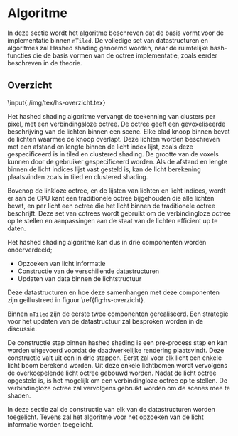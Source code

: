# Algoritme

In deze sectie wordt het algoritme beschreven dat de basis vormt voor de 
implementatie binnen `nTiled`. De volledige set van datastructuren en 
algoritmes zal Hashed shading genoemd worden, naar de ruimtelijke hash-functies 
die de basis vormen van de octree implementatie, zoals eerder beschreven in de
theorie.

## Overzicht

\input{./img/tex/hs-overzicht.tex}

Het hashed shading algoritme vervangt de toekenning van clusters per pixel, 
met een verbindingsloze octree. De octree geeft een gevoxeliseerde beschrijving 
van de lichten binnen een scene. Elke blad knoop binnen bevat de lichten waarmee
de knoop overlapt. Deze lichten worden beschreven met een afstand en lengte binnen
de licht index lijst, zoals deze gespecificeerd is in tiled en clustered shading.
De grootte van de voxels kunnen door de gebruiker gespecificeerd worden.
Als de afstand en lengte binnen de licht indices lijst vast gesteld is, kan 
de licht berekening plaatsvinden zoals in tiled en clustered shading.

Bovenop de linkloze octree, en de lijsten van lichten en licht indices, 
wordt er aan de CPU kant een traditionele octree bijgehouden die alle
lichten bevat, en per licht een octree die het licht binnen de traditionele
octree beschrijft. Deze set van cotrees wordt gebruikt om de verbindingloze
octree op te stellen en aanpassingen aan de staat van de lichten efficient
up te daten.

Het hashed shading algoritme kan dus in drie componenten worden onderverdeeld;

* Opzoeken van licht informatie
* Constructie van de verschillende datastructuren
* Updaten van data binnen de lichtstructuur

Deze datastructuren en hoe deze samenhangen met deze componenten zijn geillustreed 
in figuur \ref{fig:hs-overzicht}. 

Binnen `nTiled` zijn de eerste twee componenten gerealiseerd. Een strategie
voor het updaten van de datastructuur zal besproken worden in de discussie. 

De constructie stap binnen hashed shading is een pre-process stap en kan worden
uitgevoerd voordat de daadwerkelijke rendering plaatsvindt. 
Deze constructie valt uit een in drie stappen. Eerst zal voor elk licht
een enkele licht boom berekend worden. Uit deze enkele lichtbomen wordt 
vervolgens de overkoepelende licht octree gebouwd worden. 
Nadat de licht octree opgesteld is, is het mogelijk om een verbindingloze 
octree op te stellen. De verbindingloze octree zal vervolgens gebruikt 
worden om de scenes mee te shaden.

In deze sectie zal de constructie van elk van de datastructuren worden
toegelicht. Tevens zal het algoritme voor het opzoeken van de licht informatie
worden toegelicht.

